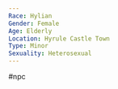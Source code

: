 ```yaml
---
Race: Hylian
Gender: Female
Age: Elderly
Location: Hyrule Castle Town
Type: Minor
Sexuality: Heterosexual
---
```

#npc 

